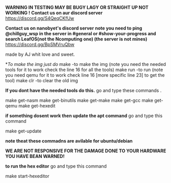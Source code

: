 **WARNING IN TESTING MAY BE BUGY LAGY OR STRAIGHT UP NOT WORKING !**
**Contact us on aur discord server**
https://discord.gg/S4QeqCKfUw

**Contact us on nanobyet's discord server**
**note you need to ping @chillguy_wsp in the server in #general or #show-your-progress and search LeafOS(not the Ncomputing one)      (the server is not mines)**
https://discord.gg/BpSMVruQbw

made by AJ whit love and sweet.

**To make the img just do*
make -to make the img   (note you need the needed tools for it to work check the line 16 for all the tools) 
make run -to run        (note you need qemu for it to work check line 16 [more specific line 23] to get the tool)
make clr -to clear the old img

**If you dont have the needed tools do this.**
go and type these commands .

make get-nasm 
make get-binutils
make get-make
make get-gcc 
make get-qemu
make get-hexedit

**if something dosent work then update the apt command**
go and type this command

make get-update

**note theat these commadns are avilable for ubuntu/debian**

**WE ARE NOT RESPONSIVE FOR THE DAMAGE DONE TO YOUR HARDWARE YOU HAVE BEAN WARNED!**

**to run the hex editor**
go and type this command 

make start-hexeditor
